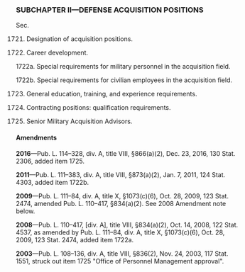 ### SUBCHAPTER II—DEFENSE ACQUISITION POSITIONS ###

Sec.

1721. Designation of acquisition positions.

1722. Career development.

1722a. Special requirements for military personnel in the acquisition field.

1722b. Special requirements for civilian employees in the acquisition field.

1723. General education, training, and experience requirements.

1724. Contracting positions: qualification requirements.

1725. Senior Military Acquisition Advisors.

#### Amendments ####

**2016**—Pub. L. 114–328, div. A, title VIII, §866(a)(2), Dec. 23, 2016, 130 Stat. 2306, added item 1725.

**2011**—Pub. L. 111–383, div. A, title VIII, §873(a)(2), Jan. 7, 2011, 124 Stat. 4303, added item 1722b.

**2009**—Pub. L. 111–84, div. A, title X, §1073(c)(6), Oct. 28, 2009, 123 Stat. 2474, amended Pub. L. 110–417, §834(a)(2). See 2008 Amendment note below.

**2008**—Pub. L. 110–417, [div. A], title VIII, §834(a)(2), Oct. 14, 2008, 122 Stat. 4537, as amended by Pub. L. 111–84, div. A, title X, §1073(c)(6), Oct. 28, 2009, 123 Stat. 2474, added item 1722a.

**2003**—Pub. L. 108–136, div. A, title VIII, §836(2), Nov. 24, 2003, 117 Stat. 1551, struck out item 1725 "Office of Personnel Management approval".